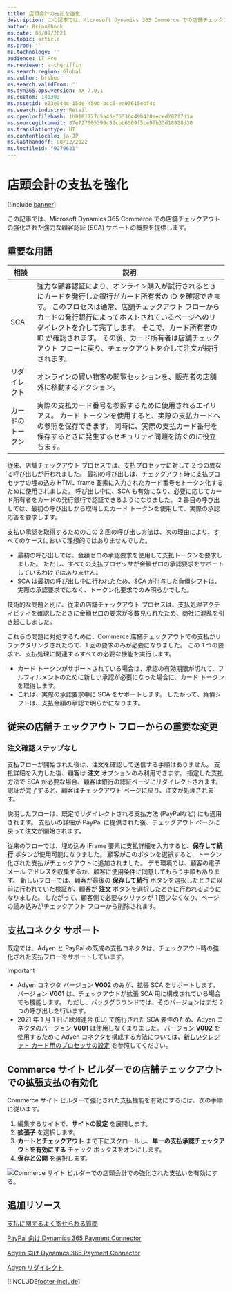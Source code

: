 ```yaml
---
title: 店頭会計の支払を強化
description: この記事では、Microsoft Dynamics 365 Commerce での店舗チェックアウトの強化された強力な顧客認証 (SCA) サポートの概要を提供します。
author: BrianShook
ms.date: 06/09/2021
ms.topic: article
ms.prod: ''
ms.technology: ''
audience: IT Pro
ms.reviewer: v-chgriffin
ms.search.region: Global
ms.author: brshoo
ms.search.validFrom: ''
ms.dyn365.ops.version: AX 7.0.1
ms.custom: 141393
ms.assetid: e23e944c-15de-459d-bcc5-ea03615ebf4c
ms.search.industry: Retail
ms.openlocfilehash: 1b0181727d5a43e75536449b420aeced287f7d3a
ms.sourcegitcommit: 87e727005399c82cbb6509f5ce9fb33d18928d30
ms.translationtype: HT
ms.contentlocale: ja-JP
ms.lasthandoff: 08/12/2022
ms.locfileid: "9279631"
---
```

# <a name="enhanced-payments-in-storefront-checkout"></a>店頭会計の支払を強化

[!include [banner](../includes/banner.md)]

この記事では、Microsoft Dynamics 365 Commerce での店舗チェックアウトの強化された強力な顧客認証 (SCA) サポートの概要を提供します。

## <a name="key-terms"></a>重要な用語

| 相談 | 説明 |
|---|---|
| SCA | 強力な顧客認証により、オンライン購入が試行されるときにカードを発行した銀行がカード所有者の ID を確認できます。 このプロセスは通常、店舗チェックアウト フローからカードの発行銀行によってホストされているページへのリダイレクトを介して完了します。 そこで、カード所有者の ID が確認されます。 その後、カード所有者は店舗チェックアウト フローに戻り、チェックアウトを介して注文が続行されます。 |
| リダイレクト | オンラインの買い物客の閲覧セッションを、販売者の店舗外に移動するアクション。 |
| カードのトークン | 実際の支払カード番号を参照するために使用されるエイリアス。 カード トークンを使用すると、実際の支払カードへの参照を保存できます。 同時に、実際の支払カード番号を保存するときに発生するセキュリティ問題を防ぐのに役立ちます。 |

従来、店舗チェックアウト プロセスでは、支払プロセッサに対して 2 つの異なる呼び出しが行われました。 最初の呼び出しは、チェックアウト時に支払プロセッサの埋め込み HTML iframe 要素に入力されたカード番号をトークン化するために使用されました。 呼び出し中に、SCA も有効になり、必要に応じてカード所有者をカードの発行銀行で認証できるようになりました。 2 番目の呼び出しでは、最初の呼び出しから取得したカード トークンを使用して、実際の承認応答を要求します。

支払い承認を取得するためのこの 2 回の呼び出し方法は、次の理由により、すべてのケースにおいて理想的ではありませんでした。

- 最初の呼び出しでは、金額ゼロの承認要求を使用して支払トークンを要求しました。 ただし、すべての支払プロセッサが金額ゼロの承認要求をサポートしているわけではありません。
- SCA は最初の呼び出し中に行われたため、SCA が付与した負債シフトは、実際の承認要求ではなく、トークン化要求でのみ明らかでした。

技術的な問題と別に、従来の店舗チェックアウト プロセスは、支払処理アクティビティを確認したときに金額ゼロの要求が多数見られたため、商社に混乱を引き起こしました。

これらの問題に対処するために、Commerce 店舗チェックアウトでの支払がリファクタリングされたので、1 回の要求のみが必要になりました。 この 1 つの要求で、支払処理に関連するすべての必要な機能を実行します。

- カード トークンがサポートされている場合は、承認の有効期限が切れて、フルフィルメントのために新しい承認が必要になった場合に、カード トークンを取得します。
- これは、実際の承認要求中に SCA をサポートします。 したがって、負債シフトは、支払金額の承認で明らかになります。

## <a name="key-changes-from-the-traditional-storefront-checkout-flow"></a>従来の店舗チェックアウト フローからの重要な変更

### <a name="no-order-review-step"></a>注文確認ステップなし

支払フローが開始された後は、注文を確認して送信する手順はありません。 支払詳細を入力した後、顧客は **注文** オプションのみ利用できます。 指定した支払方法で SCA が必要な場合、顧客は銀行の認証ページにリダイレクトされます。 認証が完了すると、顧客はチェックアウト ページに戻り、注文が処理されます。

説明したフローは、既定でリダイレクトされる支払方法 (PayPalなど) にも適用されます。 支払いの詳細が PayPal に提供された後、チェックアウト ページに戻って注文が開始されます。

従来のフローでは、埋め込み iFrame 要素に支払詳細を入力すると、**保存して続行** ボタンが使用可能になりました。 顧客がこのボタンを選択すると、トークン化された支払がチェックアウトに追加されました。 デモ環境では、顧客の電子メール アドレスを収集するか、顧客に使用条件に同意してもらう手順もあります。 新しいフローでは、顧客が最後の **保存して続行** ボタンを選択したときに以前に行われていた検証が、顧客が **注文** ボタンを選択したときに行われるようになりました。 したがって、顧客側で必要なクリックが 1 回少なくなり、ページの読み込みがチェックアウト フローから削除されます。

## <a name="payment-connector-support"></a>支払コネクタ サポート

既定では、Adyen と PayPal の既成の支払コネクタは、チェックアウト時の強化された支払フローをサポートしています。

> [!IMPORTANT]
> - Adyen コネクタ バージョン **V002** のみが、拡張 SCA をサポートします。 バージョン **V001** は、チェックアウトが拡張 SCA 用に構成されている場合でも機能します。 ただし、バックグラウンドでは、そのバージョンはまだ 2 つの呼び出しを行います。
> - 2021 年 1 月 1 日に欧州連合 (EU) で施行された SCA 要件のため、Adyen コネクタのバージョン **V001** は使用しなくまりました。 バージョン **V002** を使用するために Adyen コネクタを構成する方法については、[新しいクレジット カード用のプロセッサの設定](adyen-connector-setup.md#set-up-a-processor-for-new-credit-cards) を参照してください。

## <a name="enable-enhanced-payments-in-storefront-checkout-in-commerce-site-builder"></a>Commerce サイト ビルダーでの店舗チェックアウトでの拡張支払の有効化

Commerce サイト ビルダーで強化された支払機能を有効にするには、次の手順に従います。

1. 編集するサイトで、**サイトの設定** を展開します。
2. **拡張子** を選択します。
3. **カートとチェックアウト** まで下にスクロールし、**単一の支払承認チェックアウトを有効にする** チェック ボックスをオンにします。
4. **保存と公開** を選択します。

![Commerce サイト ビルダーでの店頭会計での強化された支払いを有効にする。](media/rfac.png)

## <a name="additional-resources"></a>追加リソース

[支払に関するよく寄せられる質問](payments-retail.md)

[PayPal 向け Dynamics 365 Payment Connector](../paypal.md)

[Adyen 向け Dynamics 365 Payment Connector](adyen-connector.md)

[Adyen リダイレクト](../adyen_redirect.md)

[!INCLUDE[footer-include](../../includes/footer-banner.md)]
